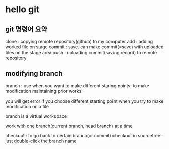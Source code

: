 # hello git

## git 명령어 요약

clone : copying remote repository(github) to my computer
add : adding worked file on stage
commit : save. can make commit(=save) with uploaded files on the stage area
push : uploading commit(saving record) to remote repository

## modifying branch

branch : use when you want to make different staring points. to make modification maintaining prior works.

you will get error if you choose different starting point when you try to make modification on a file

branch is a virtual workspace

work with one branch(current branch, head branch) at a time

checkout : to go back to certain branch(or commit)
checkout in sourcetree : just double-click the branch name
